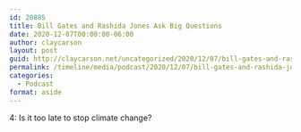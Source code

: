 ```yaml
---
id: 20885
title: Bill Gates and Rashida Jones Ask Big Questions
date: 2020-12-07T00:00:00-06:00
author: claycarson
layout: post
guid: http://claycarson.net/uncategorized/2020/12/07/bill-gates-and-rashida-jones-ask-big-questions-2/
permalink: /timeline/media/podcast/2020/12/07/bill-gates-and-rashida-jones-ask-big-questions-2/
categories:
  - Podcast
format: aside
---
```

<div class="media-details">4: Is it too late to stop climate change?</div>

<div class="media-creator"></div>

<div class="media-rating"></div>